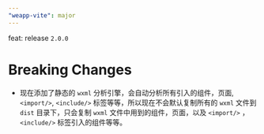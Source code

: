 ```yaml
---
"weapp-vite": major
---
```


feat: release `2.0.0`

# Breaking Changes

- 现在添加了静态的 `wxml` 分析引擎，会自动分析所有引入的组件，页面, `<import/>`,  `<include/>` 标签等等，所以现在不会默认复制所有的 `wxml` 文件到 `dist` 目录下，只会复制 `wxml` 文件中用到的组件，页面，以及 `<import/>` ， `<include/>` 标签引入的组件等等。
